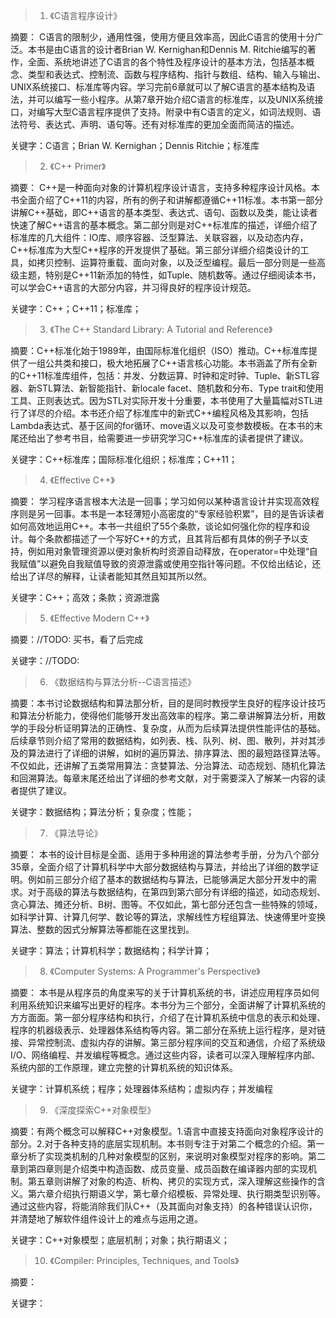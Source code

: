 > 1. 《C语言程序设计》

摘要：
C语言的限制少，通用性强，使用方便且效率高，因此C语言的使用十分广泛。本书是由C语言的设计者Brian W. Kernighan和Dennis M. Ritchie编写的著作，全面、系统地讲述了C语言的各个特性及程序设计的基本方法，包括基本概念、类型和表达式、控制流、函数与程序结构、指针与数组、结构、输入与输出、UNIX系统接口、标准库等内容。学习完前6章就可以了解C语言的基本结构及语法，并可以编写一些小程序。从第7章开始介绍C语言的标准库，以及UNIX系统接口，对编写大型C语言程序提供了支持。附录中有C语言的定义，如词法规则、语法符号、表达式、声明、语句等。还有对标准库的更加全面而简洁的描述。

关键字：C语言；Brian W. Kernighan；Dennis Ritchie；标准库

> 2. 《C++ Primer》

摘要：
C++是一种面向对象的计算机程序设计语言，支持多种程序设计风格。本书全面介绍了C++11的内容，所有的例子和讲解都遵循C++11标准。本书第一部分讲解C++基础，即C++语言的基本类型、表达式、语句、函数以及类，能让读者快速了解C++语言的基本概念。第二部分则是对C++标准库的描述，详细介绍了标准库的几大组件：IO库、顺序容器、泛型算法、关联容器，以及动态内存，C++标准库为大型C++程序的开发提供了基础。第三部分详细介绍类设计的工具，如拷贝控制、运算符重载、面向对象，以及泛型编程。最后一部分则是一些高级主题，特别是C++11新添加的特性，如Tuple、随机数等。通过仔细阅读本书，可以学会C++语言的大部分内容，并习得良好的程序设计规范。

关键字：C++；C++11；标准库；

> 3. 《The C++ Standard Library: A Tutorial and Reference》

摘要：C++标准化始于1989年，由国际标准化组织（ISO）推动。C++标准库提供了一组公共类和接口，极大地拓展了C++语言核心功能。本书涵盖了所有全新的C++11标准库组件，包括：并发、分数运算、时钟和定时钟、Tuple、新STL容器、新STL算法、新智能指针、新locale facet、随机数和分布、Type trait和使用工具、正则表达式。因为STL对实际开发十分重要，本书使用了大量篇幅对STL进行了详尽的介绍。本书还介绍了标准库中的新式C++编程风格及其影响，包括Lambda表达式、基于区间的for循环、move语义以及可变参数模板。在本书的末尾还给出了参考书目，给需要进一步研究学习C++标准库的读者提供了建议。

关键字：C++标准库；国际标准化组织；标准库；C++11；

> 4. 《Effective C++》

摘要：
学习程序语言根本大法是一回事；学习如何以某种语言设计并实现高效程序则是另一回事。本书是一本轻薄短小高密度的“专家经验积累”，目的是告诉读者如何高效地运用C++。本书一共组织了55个条款，谈论如何强化你的程序和设计。每个条款都描述了一个写好C++的方式，且其背后都有具体的例子予以支持，例如用对象管理资源以便对象析构时资源自动释放，在operator=中处理“自我赋值”以避免自我赋值导致的资源泄露或使用空指针等问题。不仅给出结论，还给出了详尽的解释，让读者能知其然且知其所以然。

关键字：C++；高效；条款；资源泄露

> 5. 《Effective Modern C++》

摘要：//TODO: 买书，看了后完成

关键字：//TODO: 

> 6. 《数据结构与算法分析--C语言描述》

摘要：本书讨论数据结构和算法那分析，目的是同时教授学生良好的程序设计技巧和算法分析能力，使得他们能够开发出高效率的程序。第二章讲解算法分析，用数学的手段分析证明算法的正确性、复杂度，从而为后续算法提供性能评估的基础。后续章节则介绍了常用的数据结构，如列表、栈、队列、树、图、散列，并对其涉及的算法进行了详细的讲解，如树的遍历算法、排序算法、图的最短路径算法等。不仅如此，还讲解了五类常用算法：贪婪算法、分治算法、动态规划、随机化算法和回溯算法。每章末尾还给出了详细的参考文献，对于需要深入了解某一内容的读者提供了建议。

关键字：数据结构；算法分析；复杂度；性能；

> 7. 《算法导论》

摘要：
本书的设计目标是全面、适用于多种用途的算法参考手册，分为八个部分35章，全面介绍了计算机科学中大部分数据结构与算法，并给出了详细的数学证明。例如前三部分介绍了基本的数据结构与算法，已能够满足大部分开发中的需求。对于高级的算法与数据结构，在第四到第六部分有详细的描述，如动态规划、贪心算法、摊还分析、B树、图等。不仅如此，第七部分还包含一些特殊的领域，如科学计算、计算几何学、数论等的算法，求解线性方程组算法、快速傅里叶变换算法、整数的因式分解算法等都能在这里找到。

关键字：算法；计算机科学；数据结构；科学计算；

> 8. 《Computer Systems: A Programmer's Perspective》

摘要：
本书是从程序员的角度来写的关于计算机系统的书，讲述应用程序员如何利用系统知识来编写出更好的程序。本书分为三个部分，全面讲解了计算机系统的方方面面。第一部分程序结构和执行，介绍了在计算机系统中信息的表示和处理、程序的机器级表示、处理器体系结构等内容。第二部分在系统上运行程序，是对链接、异常控制流、虚拟内存的讲解。第三部分程序间的交互和通信，介绍了系统级I/O、网络编程、并发编程等概念。通过这些内容，读者可以深入理解程序内部、系统内部的工作原理，建立完整的计算机系统的知识体系。

关键字：计算机系统；程序；处理器体系结构；虚拟内存；并发编程

> 9. 《深度探索C++对象模型》

摘要：有两个概念可以解释C++对象模型。1.语言中直接支持面向对象程序设计的部分。2.对于各种支持的底层实现机制。本书则专注于对第二个概念的介绍。第一章分析了实现类机制的几种对象模型的区别，来说明对象模型对程序的影响。第二章到第四章则是介绍类中构造函数、成员变量、成员函数在编译器内部的实现机制。第五章则讲解了对象的构造、析构、拷贝的实现方式，深入理解这些操作的含义。第六章介绍执行期语义学，第七章介绍模板、异常处理、执行期类型识别等。通过这些内容，将能消除我们队C++（及其面向对象支持）的各种错误认识你，并清楚地了解软件组件设计上的难点与运用之道。

关键字：C++对象模型；底层机制；对象；执行期语义；

> 10. 《Compiler: Principles, Techniques, and Tools》

摘要：

关键字：